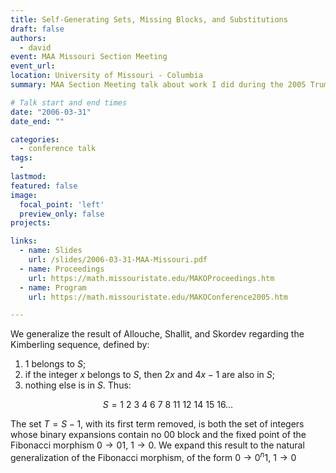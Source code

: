```yaml
---
title: Self-Generating Sets, Missing Blocks, and Substitutions
draft: false
authors: 
  - david
event: MAA Missouri Section Meeting
event_url: 
location: University of Missouri - Columbia
summary: MAA Section Meeting talk about work I did during the 2005 Truman State University STEP Program REU

# Talk start and end times
date: "2006-03-31"
date_end: ""

categories: 
  - conference talk
tags:
  - 
lastmod:
featured: false
image:
  focal_point: 'left'
  preview_only: false
projects: 

links:
  - name: Slides
    url: /slides/2006-03-31-MAA-Missouri.pdf
  - name: Proceedings
    url: https://math.missouristate.edu/MAKOProceedings.htm
  - name: Program
    url: https://math.missouristate.edu/MAKOConference2005.htm

---
```


We generalize the result of Allouche, Shallit, and Skordev regarding the Kimberling sequence, defined by:
1) $1$ belongs to $S$;
2)  if the integer $x$ belongs to $S$, then $2x$ and $4x-1$ are also in $S$;
3)  nothing else is in $S$. Thus:

$$S = 1\  2\  3\  4\  6\  7\  8\  11\  12\  14\  15\  16\ldots$$

The set $T=S-1$, with its first term removed, is both the set of integers whose binary expansions contain no 00 block and the fixed point of the Fibonacci morphism $0\rightarrow01$, $1\rightarrow0$. We expand this result to the natural generalization of the Fibonacci morphism, of the form $0\rightarrow0^n1$, $1\rightarrow0$